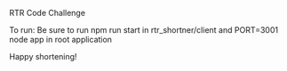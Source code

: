RTR Code Challenge 

To run:
Be sure to run npm run start in rtr_shortner/client
and  PORT=3001 node app in root application

Happy shortening!
